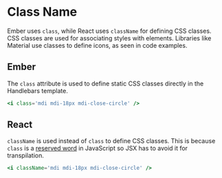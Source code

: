 # Class Name

Ember uses `class`, while React uses `className` for defining CSS classes. CSS classes are used for associating styles with elements. Libraries like Material use classes to define icons, as seen in code examples.

## Ember 

The `class` attribute is used to define static CSS classes directly in the Handlebars template.

```hbs
<i class='mdi mdi-18px mdi-close-circle' />
```

## React

`className` is used instead of `class` to define CSS classes. This is because `class` is a [reserved word](https://developer.mozilla.org/en-US/docs/Web/JavaScript/Reference/Lexical_grammar#reserved_words) in JavaScript so JSX has to avoid it for transpilation. 


```jsx
<i className='mdi mdi-18px mdi-close-circle' />
```

